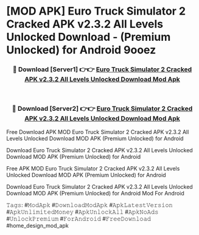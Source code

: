 # [MOD APK] Euro Truck Simulator 2 Cracked APK v2.3.2 All Levels Unlocked Download - (Premium Unlocked) for Android 9ooez



<div align="center">
<h3>🔴 Download [Server1] 👉👉 <a href="https://momento.my/?title=Euro_Truck_Simulator_2_Cracked_APK_v2.3.2_All_Levels_Unlocked_Download">Euro Truck Simulator 2 Cracked APK v2.3.2 All Levels Unlocked Download Mod Apk</a></h3><br>

<h3>🔴 Download [Server2] 👉👉 <a href="https://momento.my/?title=Euro_Truck_Simulator_2_Cracked_APK_v2.3.2_All_Levels_Unlocked_Download">Euro Truck Simulator 2 Cracked APK v2.3.2 All Levels Unlocked Download Mod Apk</a></h3>
</div>



Free Download APK MOD Euro Truck Simulator 2 Cracked APK v2.3.2 All Levels Unlocked Download MOD APK (Premium Unlocked) for Android

Download Euro Truck Simulator 2 Cracked APK v2.3.2 All Levels Unlocked Download MOD APK (Premium Unlocked) for Android

Free APK MOD Euro Truck Simulator 2 Cracked APK v2.3.2 All Levels Unlocked Download MOD APK (Premium Unlocked) for Android

Download Euro Truck Simulator 2 Cracked APK v2.3.2 All Levels Unlocked Download MOD APK (Premium Unlocked) for Android Mod For Android

𝚃𝚊𝚐𝚜: #𝙼𝚘𝚍𝙰𝚙𝚔 #𝙳𝚘𝚠𝚗𝚕𝚘𝚊𝚍𝙼𝚘𝚍𝙰𝚙𝚔 #𝙰𝚙𝚔𝙻𝚊𝚝𝚎𝚜𝚝𝚅𝚎𝚛𝚜𝚒𝚘𝚗 #𝙰𝚙𝚔𝚄𝚗𝚕𝚒𝚖𝚒𝚝𝚎𝚍𝙼𝚘𝚗𝚎𝚢 #𝙰𝚙𝚔𝚄𝚗𝚕𝚘𝚌𝚔𝙰𝚕𝚕 #𝙰𝚙𝚔𝙽𝚘𝙰𝚍𝚜 #𝚄𝚗𝚕𝚘𝚌𝚔𝙿𝚛𝚎𝚖𝚒𝚞𝚖 #𝙵𝚘𝚛𝙰𝚗𝚍𝚛𝚘𝚒𝚍 #𝙵𝚛𝚎𝚎𝙳𝚘𝚠𝚗𝚕𝚘𝚊𝚍 #home_design_mod_apk
